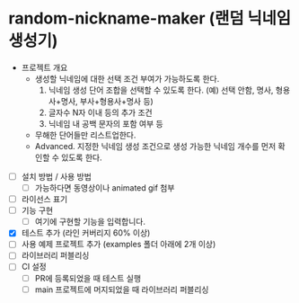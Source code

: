 # random-nickname-maker (랜덤 닉네임 생성기)


- 프로젝트 개요
    - 생성할 닉네임에 대한 선택 조건 부여가 가능하도록 한다.
       1. 닉네임 생성 단어 조합을 선택할 수 있도록 한다. (예) 선택 안함, 명사, 형용사+명사, 부사+형용사+명사 등)
       2. 글자수 N자 이내 등의 추가 조건
       3. 닉네임 내 공백 문자의 포함 여부 등
    - 무해한 단어들만 리스트업한다.
    - Advanced. 지정한 닉네임 생성 조건으로 생성 가능한 닉네임 개수를 먼저 확인할 수 있도록 한다.

    
- [ ] 설치 방법 / 사용 방법
    - [ ] 가능하다면 동영상이나 animated gif 첨부
- [ ] 라이선스 표기
- [ ] 기능 구현
    - [ ] 여기에 구현할 기능을 입력합니다.
- [x] 테스트 추가 (라인 커버리지 60% 이상)
- [ ] 사용 예제 프로젝트 추가 (examples 폴더 아래에 2개 이상)
- [ ] 라이브러리 퍼블리싱
- [ ] CI 설정
    - [ ] PR에 등록되었을 때 테스트 실행
    - [ ] main 프로젝트에 머지되었을 때 라이브러리 퍼블리싱
